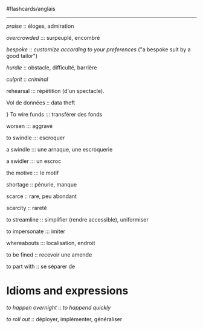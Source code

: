 #flashcards/anglais

----

_praise_ :: éloges, admiration
<!--SR:!2023-09-16,60,210-->

_overcrowded_ ::: surpeuplé, encombré
<!--SR:!2026-04-16,991,330!2025-08-03,773,308-->

_bespoke_ :: _customize according to your preferences_ ("a bespoke suit by a good tailor")
<!--SR:!2024-04-01,332,270-->

_hurdle_ :: obstacle, difficulté, barrière
<!--SR:!2024-04-26,365,270-->

*culprit* :: *criminal*
<!--SR:!2023-10-22,84,168-->

rehearsal ::: répétition (d'un spectacle).
<!--SR:!2024-01-17,257,248!2024-05-04,365,268-->

Vol de données :: data theft
<!--SR:!2025-06-23,733,328-->
}
To wire funds ::: transférer des fonds
<!--SR:!2023-11-11,190,229!2024-02-22,293,265-->

worsen ::: aggravé
<!--SR:!2024-03-21,321,289!2024-04-26,365,249-->

to swindle ::: escroquer
<!--SR:!2024-04-06,289,229!2023-08-09,96,169-->

a swindle ::: une arnaque, une escroquerie
<!--SR:!2023-10-29,185,229!2024-05-04,365,249-->

a swidler ::: un escroc
<!--SR:!2023-10-26,182,229!2024-04-26,365,249-->

the motive ::: le motif
<!--SR:!2023-11-28,207,249!2024-02-18,289,269-->

shortage :: pénurie, manque
<!--SR:!2024-04-26,365,289-->

scarce :: rare, peu abondant
<!--SR:!2023-10-09,157,229-->

scarcity :: rareté
<!--SR:!2023-10-20,176,229-->

to streamline :: simplifier (rendre accessible), uniformiser
<!--SR:!2023-12-29,164,204-->

to impersonate ::: imiter
<!--SR:!2023-08-15,16,130!2023-08-12,13,184-->

whereabouts ::: localisation, endroit
<!--SR:!2024-06-06,380,284!2024-03-14,314,284-->

to be fined :: recevoir une amende
<!--SR:!2023-09-01,45,204-->

to part with :: se séparer de
<!--SR:!2023-09-02,128,224-->

# Idioms and expressions

_to happen overnight_ :: _to happend quickly_
<!--SR:!2024-05-04,365,310-->

_to roll out_ :: déployer, implémenter, généraliser
<!--SR:!2023-12-14,133,150-->

